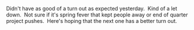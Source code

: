 Didn't have as good of a turn out as expected yesterday.  Kind of a let
down.  Not sure if it's spring fever that kept people away or end of
quarter project pushes.  Here's hoping that the next one has a better
turn out.
